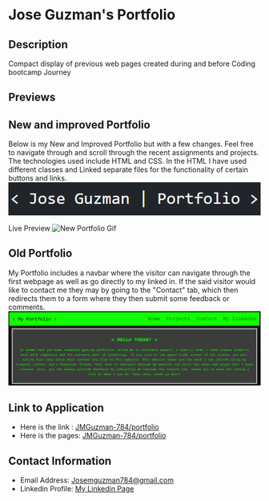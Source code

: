 # Jose Guzman's Portfolio

## Description

Compact display of previous web pages created during and before Coding bootcamp Journey 

## Previews

## New and improved Portfolio

Below is my New and Improved Portfolio but with a few changes. Feel free to navigate through and scroll through the recent assignments and projects. 
The technologies used include HTML and CSS. In the HTML I have used different classes and Linked separate files for the functionality of certain buttons and links.
![New Portfolio](./assets/images/My_new_port.png)

Live Preview
![New Portfolio Gif](./assets/images/Port_gif.gif)

## Old Portfolio

My Portfolio includes a navbar where the visitor can navigate through the first webpage as well as go directly to my linked in. If the said visitor would like to contact me they may by going to the "Contact" tab, which then redirects them to a form where they then submit some feedback or comments.
![Old Portfolio](./assets/images/my_portfolio_preview.png)

## Link to Application

* Here is the link : [JMGuzman-784/portfolio](https://github.com/JMGuzman-784/portfolio)
* Here is the pages: [JMGuzman-784/portfolio](https://jmguzman-784.github.io/portfolio/)

## Contact Information

* Email Address: Josemguzman784@gmail.com
* Linkedin Profile: [My Linkedin Page](https://www.linkedin.com/in/guzmanjose86/) 